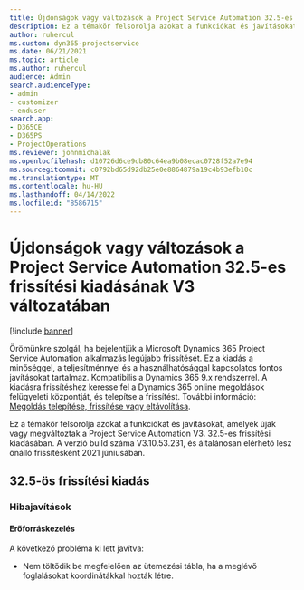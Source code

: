 ```yaml
---
title: Újdonságok vagy változások a Project Service Automation 32.5-es frissítési kiadásának V3 változatában
description: Ez a témakör felsorolja azokat a funkciókat és javításokat, amelyek elérhetők a Project Service Automation V3. 32.5-os frissítési kiadásában.
author: ruhercul
ms.custom: dyn365-projectservice
ms.date: 06/21/2021
ms.topic: article
ms.author: ruhercul
audience: Admin
search.audienceType:
- admin
- customizer
- enduser
search.app:
- D365CE
- D365PS
- ProjectOperations
ms.reviewer: johnmichalak
ms.openlocfilehash: d10726d6ce9db80c64ea9b08ecac0728f52a7e94
ms.sourcegitcommit: c0792bd65d92db25e0e8864879a19c4b93efb10c
ms.translationtype: MT
ms.contentlocale: hu-HU
ms.lasthandoff: 04/14/2022
ms.locfileid: "8586715"
---
```

# <a name="whats-new-or-changed-in-project-service-automation-update-release-325-v3"></a>Újdonságok vagy változások a Project Service Automation 32.5-es frissítési kiadásának V3 változatában

[!include [banner](../includes/psa-now-project-operations.md)]

Örömünkre szolgál, ha bejelentjük a Microsoft Dynamics 365 Project Service Automation alkalmazás legújabb frissítését. Ez a kiadás a minőséggel, a teljesítménnyel és a használhatósággal kapcsolatos fontos javításokat tartalmaz. Kompatibilis a Dynamics 365 9.x rendszerrel. A kiadásra frissítéshez keresse fel a Dynamics 365 online megoldások felügyeleti központját, és telepítse a frissítést. További információ: [Megoldás telepítése, frissítése vagy eltávolítása](/power-platform/admin/install-remove-preferred-solution).

Ez a témakör felsorolja azokat a funkciókat és javításokat, amelyek újak vagy megváltoztak a Project Service Automation V3. 32.5-es frissítési kiadásában. A verzió build száma V3.10.53.231, és általánosan elérhető lesz önálló frissítésként 2021 júniusában.

## <a name="update-release-325"></a>32.5-ös frissítési kiadás

### <a name="bug-fixes"></a>Hibajavítások

#### <a name="resource-management"></a>Erőforráskezelés

A következő probléma ki lett javítva:

- Nem töltődik be megfelelően az ütemezési tábla, ha a meglévő foglalásokat koordinátákkal hozták létre.

